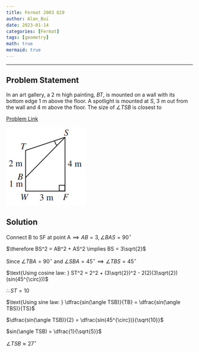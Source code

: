 ```yaml
---
title: Fermat 2003 Q19    
author: Alan_Bui    
date: 2023-01-14
categories: [Fermat]
tags: [geometry]
math: true    
mermaid: true  
---
```


---
## Problem Statement

In an art gallery, a 2 m high painting, $BT$, is mounted on a wall with its bottom edge 1 m above the floor. A spotlight is mounted at $S$, 3 m out from the wall and 4 m above the floor. The size of $\angle TSB$ is closest to

[Problem Link](https://cemc.uwaterloo.ca/contests/past_contests/2003/2003FermatContest.pdf)

![Problem Diagram](/assets/diagrams/fermat2003q19.png)

## Solution

$\text{Connect B to SF at point A} \implies AB = 3, \angle BAS = 90^{\circ}$

$\therefore BS^2 = AB^2 + AS^2 \implies BS = 3\sqrt{2}$

$\text{Since } \angle TBA = 90^{\circ} \text{ and } \angle SBA = 45^{\circ} \implies \angle TBS = 45^{\circ}$

$\text{Using cosine law: } ST^2 = 2^2 + (3\sqrt{2})^2 - 2(2)(3\sqrt{2})(sin(45^{\circ}))$

$\therefore ST = 10$

$\text{Using sine law: } \dfrac{sin(\angle TSB)}{TB} = \dfrac{sin(\angle TBS)}{TS}$

$\dfrac{sin(\angle TSB)}{2} = \dfrac{sin(45^{\circ})}{\sqrt{10}}$

$sin(\angle TSB) = \dfrac{1}{\sqrt{5}}$

$\angle TSB \approx 27^{\circ}$